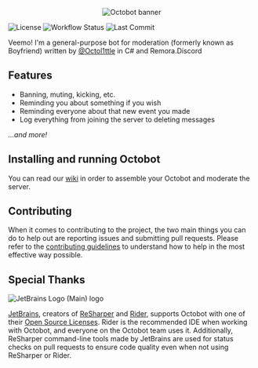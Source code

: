 <p align="center">
    <img src="https://mctaylors.ddns.net/cdn/octobot-banner.png" alt="Octobot banner"/>
</p>

![License](https://img.shields.io/github/license/LabsDevelopment/Octobot)
![Workflow Status](https://img.shields.io/github/actions/workflow/status/LabsDevelopment/Octobot/.github/workflows/build-push.yml?branch=master&logo=ReSharper)
![Last Commit](https://img.shields.io/github/last-commit/LabsDevelopment/Octobot)

Veemo! I'm a general-purpose bot for moderation (formerly known as Boyfriend) written by [@Octol1ttle](https://github.com/Octol1ttle) in C# and Remora.Discord

## Features

* Banning, muting, kicking, etc.
* Reminding you about something if you wish
* Reminding everyone about that new event you made
* Log everything from joining the server to deleting messages

*...and more!*

## Installing and running Octobot

You can read our [wiki](https://github.com/LabsDevelopment/Octobot/wiki) in order to assemble your Octobot and
moderate the server.

## Contributing

When it comes to contributing to the project, the two main things you can do to help out are reporting issues and
submitting pull requests. Please refer to the [contributing guidelines](CONTRIBUTING.md) to understand how to help in
the most effective way possible.

## Special Thanks

![JetBrains Logo (Main) logo](https://resources.jetbrains.com/storage/products/company/brand/logos/jb_beam.svg)

[JetBrains](https://www.jetbrains.com/), creators of [ReSharper](https://www.jetbrains.com/resharper)
and [Rider](https://www.jetbrains.com/rider), supports Octobot with one of
their [Open Source Licenses](https://jb.gg/OpenSourceSupport).
Rider is the recommended IDE when working with Octobot, and everyone on the Octobot team uses it.
Additionally, ReSharper command-line tools made by JetBrains are used for status checks on pull requests to ensure code
quality even when not using ReSharper or Rider.
